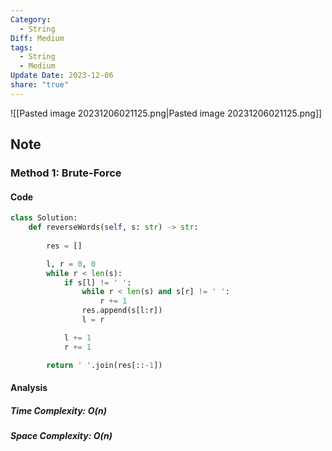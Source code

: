 ```yaml
---
Category:
  - String
Diff: Medium
tags:
  - String
  - Medium
Update Date: 2023-12-06
share: "true"
---
```


![[Pasted image 20231206021125.png|Pasted image 20231206021125.png]]
## Note
### Method 1: Brute-Force

#### Code
```python
class Solution:
    def reverseWords(self, s: str) -> str:
        
        res = []

        l, r = 0, 0
        while r < len(s):
            if s[l] != ' ':
                while r < len(s) and s[r] != ' ':
                    r += 1
                res.append(s[l:r])
                l = r

            l += 1
            r += 1

        return ' '.join(res[::-1])
```
#### Analysis
##### Time Complexity: $O(n)$
##### Space Complexity: $O(n)$

